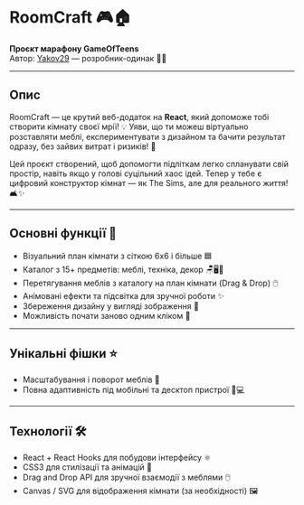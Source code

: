 # RoomCraft 🎮🏠

**Проєкт марафону GameOfTeens**  
Автор: [Yakov29](https://github.com/Yakov29) — розробник-одинак 👨‍💻

---

## Опис

RoomCraft — це крутий веб-додаток на **React**, який допоможе тобі створити кімнату своєї мрії! 💡 Уяви, що ти можеш віртуально розставляти меблі, експериментувати з дизайном та бачити результат одразу, без зайвих витрат і ризиків! 🎉

Цей проєкт створений, щоб допомогти підліткам легко спланувати свій простір, навіть якщо у голові суцільний хаос ідей. Тепер у тебе є цифровий конструктор кімнат — як The Sims, але для реального життя! 🛋️✨

---

## Основні функції 🚀

- Візуальний план кімнати з сіткою 6x6 і більше 🟦  
- Каталог з 15+ предметів: меблі, техніка, декор 🪑🖥️🎨  
- Перетягування меблів з каталогу на план кімнати (Drag & Drop) 🖱️  
- Анімовані ефекти та підсвітка для зручної роботи ✨  
- Збереження дизайну у вигляді зображення 📸  
- Можливість почати заново одним кліком 🔄  

---

## Унікальні фішки ⭐

- Масштабування і поворот меблів 🔄  
- Повна адаптивність під мобільні та десктоп пристрої 📱💻  

---

## Технології 🛠️

- React + React Hooks для побудови інтерфейсу ⚛️  
- CSS3 для стилізації та анімацій 🎨  
- Drag and Drop API для зручної взаємодії з меблями 🖱️  
- Canvas / SVG для відображення кімнати (за необхідності) 🖼️  

